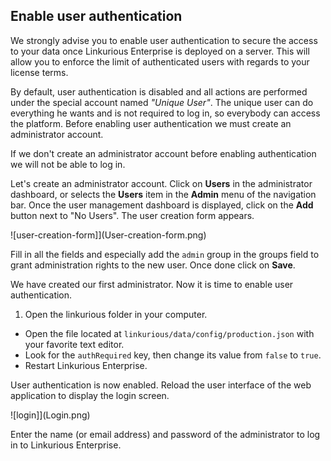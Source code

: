 ## Enable user authentication

<div class="alert alert-info">
  We strongly advise you to enable user authentication to secure the access to your data once Linkurious Enterprise is deployed on a server. This will allow you to enforce the limit of authenticated users with regards to your license terms.
</div>

By default, user authentication is disabled and all actions are performed under the special account named *"Unique User"*. The unique user can do everything he wants and is not required to log in, so everybody can access the platform. Before enabling user authentication we must create an administrator account.

<div class="alert alert-warning">
  If we don't create an administrator account before enabling authentication we will not be able to log in.
</div>

Let's create an administrator account. Click on **Users** in the administrator dashboard, or selects the **Users** item in the **Admin** menu of the navigation bar. Once the user management dashboard is displayed, click on the **Add** button next to "No Users". The user creation form appears.

![user-creation-form]](User-creation-form.png)

Fill in all the fields and especially add the `admin` group in the groups field to grant administration rights to the new user. Once done click on **Save**.

We have created our first administrator. Now it is time to enable user authentication.

1. Open the linkurious folder in your computer.
- Open the file located at `linkurious/data/config/production.json` with your favorite text editor.
- Look for the `authRequired` key, then change its value from `false` to `true`.
- Restart Linkurious Enterprise.

User authentication is now enabled. Reload the user interface of the web application to display the login screen.

![login]](Login.png)

Enter the name (or email address) and password of the administrator to log in to Linkurious Enterprise.
